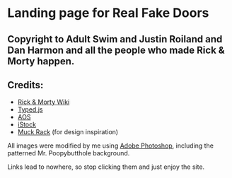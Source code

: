 # Landing page for Real Fake Doors

## Copyright to Adult Swim and Justin Roiland and Dan Harmon and all the people who made Rick & Morty happen. 

## Credits:
* [Rick & Morty Wiki](http://rickandmorty.wikia.com/wiki/Rickipedia)
* [Typed.js](https://mattboldt.com/demos/typed-js/)
* [AOS](http://michalsnik.github.io/aos/)
* [iStock](https://www.istockphoto.com/)
* [Muck Rack](https://muckrack.com/) (for design inspiration)

All images were modified by me using [Adobe Photoshop](https://www.adobe.com/products/photoshop.html), including the patterned Mr. Poopybutthole background.

Links lead to nowhere, so stop clicking them and just enjoy the site.